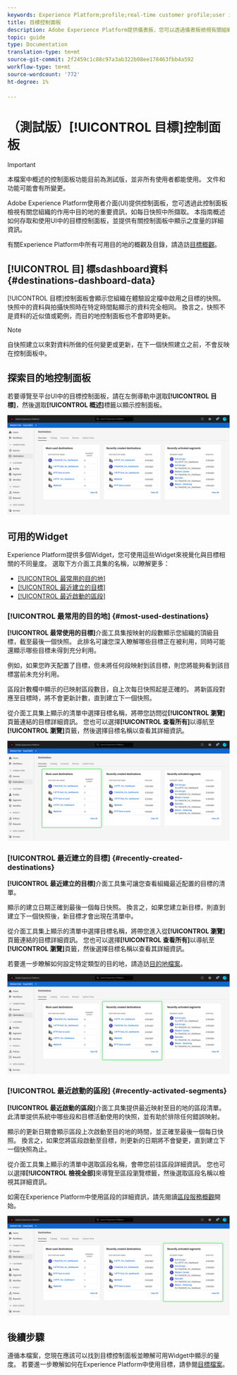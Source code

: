```yaml
---
keywords: Experience Platform;profile;real-time customer profile;user interface;UI;customization;profile dashboard;dashboard
title: 目標控制面板
description: Adobe Experience Platform提供儀表板，您可以透過儀表板檢視有關組織活動目標的重要資訊。
topic: guide
type: Documentation
translation-type: tm+mt
source-git-commit: 2f2459c1c88c97a3ab322b08ee178463fbb4a592
workflow-type: tm+mt
source-wordcount: '772'
ht-degree: 1%

---
```



# （測試版）[!UICONTROL 目標]控制面板

>[!IMPORTANT]
>
>本檔案中概述的控制面板功能目前為測試版，並非所有使用者都能使用。 文件和功能可能會有所變更。

Adobe Experience Platform使用者介面(UI)提供控制面板，您可透過此控制面板檢視有關您組織的作用中目的地的重要資訊，如每日快照中所擷取。 本指南概述如何存取和使用UI中的目標控制面板，並提供有關控制面板中顯示之度量的詳細資訊。

有關Experience Platform中所有可用目的地的概觀及目錄，請造訪[目標概觀](../../destinations/home.md)。

## [!UICONTROL 目] 標sdashboard資料  {#destinations-dashboard-data}

[!UICONTROL 目標]控制面板會顯示您組織在體驗設定檔中啟用之目標的快照。 快照中的資料與拍攝快照時在特定時間點顯示的資料完全相同。 換言之，快照不是資料的近似值或範例，而目的地控制面板也不會即時更新。

>[!NOTE]
>
>自快照建立以來對資料所做的任何變更或更新，在下一個快照建立之前，不會反映在控制面板中。

## 探索目的地控制面板

若要導覽至平台UI中的目標控制面板，請在左側導軌中選取&#x200B;**[!UICONTROL 目標]**，然後選取&#x200B;**[!UICONTROL 概述]**&#x200B;標籤以顯示控制面板。

![](../images/destinations/dashboard-overview.png)

## 可用的Widget

Experience Platform提供多個Widget，您可使用這些Widget來視覺化與目標相關的不同量度。 選取下方介面工具集的名稱，以瞭解更多：

* [[!UICONTROL 最常用的目的地]](#most-used-destinations)
* [[!UICONTROL 最近建立的目標]](#recently-created-destinations)
* [[!UICONTROL 最近啟動的區段]](#recently-activated-segments)

### [!UICONTROL 最常用的目的地] {#most-used-destinations}

**[!UICONTROL 最常使用的目標]**&#x200B;介面工具集按映射的段數顯示您組織的頂級目標，截至最後一個快照。 此排名可讓您深入瞭解哪些目標正在被利用，同時可能還顯示哪些目標未得到充分利用。

例如，如果您昨天配置了目標，但未將任何段映射到該目標，則您將能夠看到該目標當前未充分利用。

區段計數欄中顯示的已映射區段數目，自上次每日快照起是正確的。 將新區段對應至目標時，將不會更新計數，直到建立下一個快照。

從介面工具集上顯示的清單中選擇目標名稱，將帶您訪問從&#x200B;**[!UICONTROL 瀏覽]**&#x200B;頁籤連結的目標詳細資訊。 您也可以選擇&#x200B;**[!UICONTROL 查看所有]**&#x200B;以導航至&#x200B;**[!UICONTROL 瀏覽]**&#x200B;頁籤，然後選擇目標名稱以查看其詳細資訊。

![](../images/destinations/most-used-destinations.png)

### [!UICONTROL 最近建立的目標] {#recently-created-destinations}

**[!UICONTROL 最近建立的目標]**&#x200B;介面工具集可讓您查看組織最近配置的目標的清單。

顯示的建立日期正確到最後一個每日快照。 換言之，如果您建立新目標，則直到建立下一個快照後，新目標才會出現在清單中。

從介面工具集上顯示的清單中選擇目標名稱，將帶您進入從&#x200B;**[!UICONTROL 瀏覽]**&#x200B;頁籤連結的目標詳細資訊。 您也可以選擇&#x200B;**[!UICONTROL 查看所有]**&#x200B;以導航至&#x200B;**[!UICONTROL 瀏覽]**&#x200B;頁籤，然後選擇目標名稱以查看其詳細資訊。

若要進一步瞭解如何設定特定類型的目的地，請造訪[目的地檔案](../../destinations/home.md)。

![](../images/destinations/recently-created-destinations.png)

### [!UICONTROL 最近啟動的區段] {#recently-activated-segments}

**[!UICONTROL 最近啟動的區段]**&#x200B;介面工具集提供最近映射至目的地的區段清單。 此清單提供系統中哪些段和目標活動使用的快照，並有助於排除任何錯誤映射。

顯示的更新日期會顯示區段上次啟動至目的地的時間，並正確至最後一個每日快照。 換言之，如果您將區段啟動至目標，則更新的日期將不會變更，直到建立下一個快照為止。

從介面工具集上顯示的清單中選取區段名稱，會帶您前往區段詳細資訊。 您也可以選擇&#x200B;**[!UICONTROL 檢視全部]**&#x200B;來導覽至區段瀏覽標籤，然後選取區段名稱以檢視其詳細資訊。

如需在Experience Platform中使用區段的詳細資訊，請先閱讀[區段服務概觀](../../segmentation/home.md)開始。

![](../images/destinations/recently-activated-segments.png)

## 後續步驟

遵循本檔案，您現在應該可以找到目標控制面板並瞭解可用Widget中顯示的量度。 若要進一步瞭解如何在Experience Platform中使用目標，請參閱[目標檔案](../../destinations/home.md)。